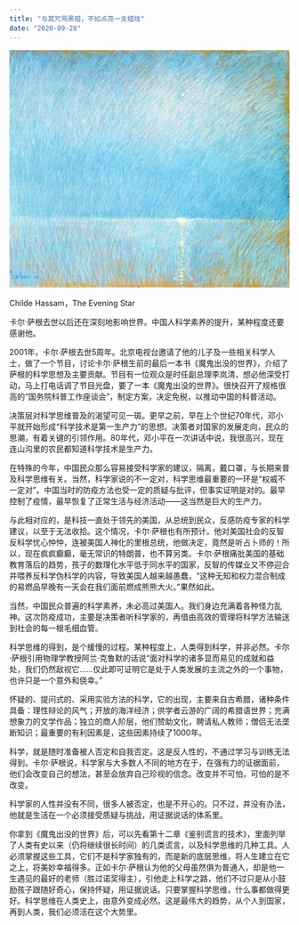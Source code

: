 ```yaml
---
title: "与其咒骂黑暗，不如点亮一支蜡烛"
date: "2020-09-28"
---
```


  

![连岳文章](images/连岳文章picture-35.jpg)

Childe Hassam，The Evening Star

  

卡尔·萨根去世以后还在深刻地影响世界。中国人科学素养的提升，某种程度还要感谢他。

  

2001年，卡尔·萨根去世5周年。北京电视台邀请了他的儿子及一些相关科学人士，做了一个节目，讨论卡尔·萨根生前的最后一本书《魔鬼出没的世界》，介绍了萨根的科学思想及主要贡献。节目有一位观众是时任副总理李岚清，想必他深受打动，马上打电话调了节目光盘，要了一本《魔鬼出没的世界》。很快召开了规格很高的“国务院科普工作座谈会”，制定方案，决定免税，以推动中国的科普活动。

  

决策层对科学思维普及的渴望可见一斑。更早之前，早在上个世纪70年代，邓小平就开始形成“科学技术是第一生产力”的思想。决策者对国家的发展走向，民众的思潮，有着关键的引领作用。80年代，邓小平在一次讲话中说，我很高兴，现在连山沟里的农民都知道科学技术是生产力。

  

在特殊的今年，中国民众那么容易接受科学家的建议，隔离，戴口罩，与长期来普及科学思维有关。当然，科学家说的不一定对，科学思维最重要的一环是“权威不一定对”。中国当时的防疫方法也受一定的质疑与批评，但事实证明是对的。最早控制了疫情，最早恢复了正常生活与经济活动——这当然是巨大的生产力。

  

与此相对应的，是科技一直处于领先的美国，从总统到民众，反感防疫专家的科学建议，以至于无法收拾。这个情况，卡尔·萨根也有所预计。他对美国社会的反智反科学忧心忡忡，连被美国人神化的里根总统，他做决定，竟然是听占卜师的！所以，现在疯疯癫癫，毫无常识的特朗普，也不算另类。卡尔·萨根痛批美国的基础教育落后的趋势，孩子的数理化水平低于同水平的国家，反智的传媒业又不停迎合并喂养反科学伪科学的内容，导致美国人越来越愚蠢，“这种无知和权力混合制成的易燃品早晚有一天会在我们面前燃成熊熊大火。”果然如此。

  

当然，中国民众普遍的科学素养，未必高过美国人。我们身边充满着各种怪力乱神。这次防疫成功，主要是决策者听科学家的，再借由高效的管理将科学方法输送到社会的每一根毛细血管。

  

科学思维的得到，是个缓慢的过程。某种程度上，人类得到科学，并非必然。卡尔·萨根引用物理学教授阿兰·克鲁默的话说“面对科学的诸多显而易见的成就和益处，我们仍然敌视它……仅此即可证明它是处于人类发展的主流之外的一个事物，也许只是一个意外和侥幸。”

  

怀疑的、提问式的、采用实验方法的科学，它的出现，主要来自古希腊，诸种条件具备：理性辩论的风气；开放的海洋经济；供学者云游的广阔的希腊语世界；充满想象力的文学作品；独立的商人阶层，他们赞助文化，聘请私人教师；僧侣无法垄断知识；最重要的有利因素是，这些因素持续了1000年。

  

科学，就是随时准备被人否定和自我否定。这是反人性的，不通过学习与训练无法得到。卡尔·萨根说，科学家与大多数人不同的地方在于，在强有力的证据面前，他们会改变自己的想法，甚至会放弃自己珍视的信念。改变并不可怕，可怕的是不改变。

  

科学家的人性并没有不同，很多人被否定，也是不开心的。只不过，并没有办法，他就是生活在一个必须接受质疑与挑战，用证据说话的体系里。 

  

你拿到《魔鬼出没的世界》后，可以先看第十二章《鉴别谎言的技术》，里面列举了人类有史以来（仍将继续很长时间）的几类谎言，以及科学思维的几种工具。人必须掌握这些工具，它们不是科学家独有的，而是新的底层思维，将人生建立在它之上，将美妙幸福得多。正如卡尔·萨根认为他的父母虽然俱为普通人，却是他一生遇见的最好的老师（胜过诺奖得主），引他走上科学之路，他们不过只是从小鼓励孩子跟随好奇心，保持怀疑，用证据说话。只要掌握科学思维，什么事都做得更好。科学思维在人类史上，由意外变成必然。这是最伟大的趋势，从个人到国家，再到人类，我们必须活在这个大势里。
